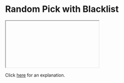 # Random Pick with Blacklist 

<iframe></iframe>

Click [here](Explanation.md) for an explanation.

